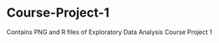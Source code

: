 Course-Project-1
================

Contains PNG and R files of Exploratory Data Analysis Course Project 1
